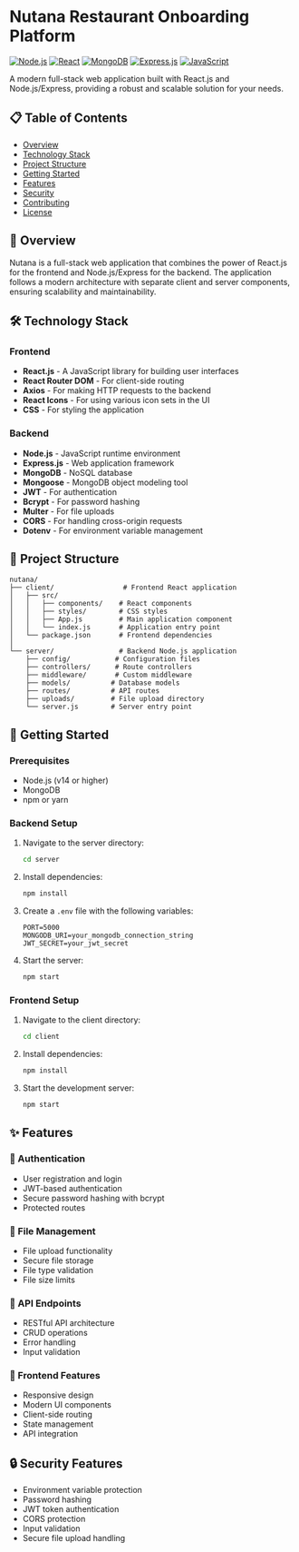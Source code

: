 # Nutana Restaurant Onboarding Platform

[![Node.js](https://img.shields.io/badge/Node.js-43853D?style=for-the-badge&logo=node.js&logoColor=white)](https://nodejs.org/)
[![React](https://img.shields.io/badge/React-20232A?style=for-the-badge&logo=react&logoColor=61DAFB)](https://reactjs.org/)
[![MongoDB](https://img.shields.io/badge/MongoDB-4EA94B?style=for-the-badge&logo=mongodb&logoColor=white)](https://www.mongodb.com/)
[![Express.js](https://img.shields.io/badge/Express.js-404D59?style=for-the-badge)](https://expressjs.com/)
[![JavaScript](https://img.shields.io/badge/JavaScript-F7DF1E?style=for-the-badge&logo=javascript&logoColor=black)](https://www.javascript.com/)

A modern full-stack web application built with React.js and Node.js/Express, providing a robust and scalable solution for your needs.

## 📋 Table of Contents
- [Overview](#overview)
- [Technology Stack](#technology-stack)
- [Project Structure](#project-structure)
- [Getting Started](#getting-started)
- [Features](#features)
- [Security](#security)
- [Contributing](#contributing)
- [License](#license)

## 🚀 Overview
Nutana is a full-stack web application that combines the power of React.js for the frontend and Node.js/Express for the backend. The application follows a modern architecture with separate client and server components, ensuring scalability and maintainability.

## 🛠️ Technology Stack

### Frontend
- **React.js** - A JavaScript library for building user interfaces
- **React Router DOM** - For client-side routing
- **Axios** - For making HTTP requests to the backend
- **React Icons** - For using various icon sets in the UI
- **CSS** - For styling the application

### Backend
- **Node.js** - JavaScript runtime environment
- **Express.js** - Web application framework
- **MongoDB** - NoSQL database
- **Mongoose** - MongoDB object modeling tool
- **JWT** - For authentication
- **Bcrypt** - For password hashing
- **Multer** - For file uploads
- **CORS** - For handling cross-origin requests
- **Dotenv** - For environment variable management

## 📁 Project Structure

```
nutana/
├── client/                 # Frontend React application
│   ├── src/
│   │   ├── components/    # React components
│   │   ├── styles/        # CSS styles
│   │   ├── App.js         # Main application component
│   │   └── index.js       # Application entry point
│   └── package.json       # Frontend dependencies
│
└── server/                # Backend Node.js application
    ├── config/           # Configuration files
    ├── controllers/      # Route controllers
    ├── middleware/       # Custom middleware
    ├── models/          # Database models
    ├── routes/          # API routes
    ├── uploads/         # File upload directory
    └── server.js        # Server entry point
```

## 🚀 Getting Started

### Prerequisites
- Node.js (v14 or higher)
- MongoDB
- npm or yarn

### Backend Setup
1. Navigate to the server directory:
   ```bash
   cd server
   ```
2. Install dependencies:
   ```bash
   npm install
   ```
3. Create a `.env` file with the following variables:
   ```env
   PORT=5000
   MONGODB_URI=your_mongodb_connection_string
   JWT_SECRET=your_jwt_secret
   ```
4. Start the server:
   ```bash
   npm start
   ```

### Frontend Setup
1. Navigate to the client directory:
   ```bash
   cd client
   ```
2. Install dependencies:
   ```bash
   npm install
   ```
3. Start the development server:
   ```bash
   npm start
   ```

## ✨ Features

### 🔐 Authentication
- User registration and login
- JWT-based authentication
- Secure password hashing with bcrypt
- Protected routes

### 📁 File Management
- File upload functionality
- Secure file storage
- File type validation
- File size limits

### 🔌 API Endpoints
- RESTful API architecture
- CRUD operations
- Error handling
- Input validation

### 🎨 Frontend Features
- Responsive design
- Modern UI components
- Client-side routing
- State management
- API integration

## 🔒 Security Features
- Environment variable protection
- Password hashing
- JWT token authentication
- CORS protection
- Input validation
- Secure file upload handling
